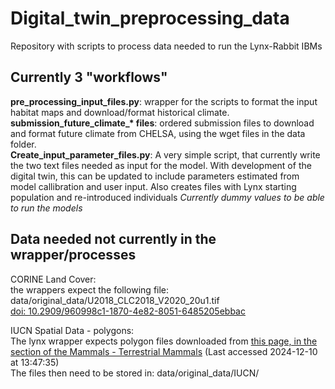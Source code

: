 # Digital_twin_preprocessing_data

Repository with scripts to process data needed to run the Lynx-Rabbit IBMs

## Currently 3 "workflows"

**pre_processing_input_files.py**: wrapper for the scripts to format the input habitat maps and download/format historical climate.  
**submission_future_climate_\* files**: ordered submission files to download and format future climate from CHELSA, using the wget files in the data folder.  
**Create_input_parameter_files.py**: A very simple script, that currently write the two text files needed as input for the model. With development of the digital twin, this can be updated to include parameters estimated from model callibration and user input.
Also creates files with Lynx starting population and re-introduced individuals *Currently dummy values to be able to run the models*

## Data needed not currently in the wrapper/processes
CORINE Land Cover:  
the wrappers expect the following file: data/original_data/U2018_CLC2018_V2020_20u1.tif  
[doi: 10.2909/960998c1-1870-4e82-8051-6485205ebbac](https://doi.org/10.2909/960998c1-1870-4e82-8051-6485205ebbac)  

IUCN Spatial Data - polygons:  
The lynx wrapper expects polygon files downloaded from [this page, in the section of the Mammals - Terrestrial Mammals](https://www.iucnredlist.org/resources/spatial-data-download) (Last accessed 2024-12-10 at 13:47:35)  
The files then need to be stored in: data/original_data/IUCN/  


